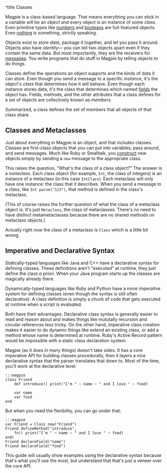 ^title Classes

Magpie is a class-based language. That means everything you can stick in a
variable will be an *object* and every object is an instance of some *class*.
Even primitive types like [numbers](objects/numbers.html) and [booleans](objects/booleans.html) are full-featured objects. Even [nothing](objects/nothing.html) is something, strictly speaking.

Objects exist to *store data*, package it together, and let you pass it around.
Objects also have *identity*&mdash; you can tell two objects apart even if they
contain the same data. But most importantly, they are the receivers for
[messages](expressions/messages.html). You write programs that do stuff in
Magpie by telling objects to do things.

Classes define the operations an object supports and the kinds of data it can
store. Even though you send a message to a specific *instance*, it's the
object's *class* that determines how it will behave. Even though each instance
stores data, it's the class that determines which named
[fields](classes/fields.html) the object has. Fields, methods, and the other
attributes that a class defines for a set of objects are collectively known as
*members*.

Summarized, a class defines the set of members that all objects of that class
share.

## Classes and Metaclasses

Just about everything in Magpie is an object, and that includes classes. Classes are first-class objects that you can put into variables, pass around, and send messages. Much like Ruby or Smalltalk, you [construct](classes/constructors.html) new objects simply by sending a `new` message to the appropriate class.

This raises the question, "What's the class of a class object?" The answer is a *metaclass*. Each class object (for example, `Int`, the class of integers) is an instance of a metaclass (in this case `IntClass`). Each metaclass will only have one instance: the class that it describes. When you send a message to a class, like `Int parse("123")`, that method is defined in the class's metaclass.

(This of course raises the further question of what the class of a metaclass object is. It's just `Metaclass`, the class of metaclasses. There's no need to have distinct metametaclasses because there are no shared methods on metaclass objects.)

<p class="future">Actually right now the class of a metaclass is <code>Class</code> which is a little bit wrong.</p>

## Imperative and Declarative Syntax

Statically-typed languages like Java and C++ have a declarative syntax for defining classes. These definitions aren't "executed" at runtime, they just define the class *a priori*. When your Java program starts up the classes are magically already there.

Dynamically-typed languages like Ruby and Python have a more imperative system
for defining classes (even though the syntax is still often declarative). A
class definition is simply a chunk of code that gets executed at runtime when a
script is evaluated.

Both have their advantages. Declarative class syntax is generally easier to read and reason about and makes things like mututally recursion and circular references less tricky. On the other hand, imperative class creation makes it easier to do dynamic things like extend an existing class, or add a method whose name is determined at runtime. Ruby's Active Record pattern would be impossible with a static class declaration system.

Magpie (as it does in many things) doesn't take sides. It has a core imperative API for building classes procedurally, then it layers a nice declarative syntax that the parser translates that down to. Most of the time, you'll work at the declarative level:

    :::magpie
    class Friend
        def introduce() print("I'm " ~ name ~ " and I love " ~ food)

        var name
        var food
    end

But when you need the flexibility, you can go under that:

    :::magpie
    var Friend = Class new("Friend")
    Friend defineMethod("introduce",
        fn() print("I'm " ~ name ~ " and I love " ~ food)
    end)
    Friend declareField("name")
    Friend declareField("food")

This guide will usually show examples using the declarative syntax because that's what you'll use the most, but understand that that's just a veneer over the core API.